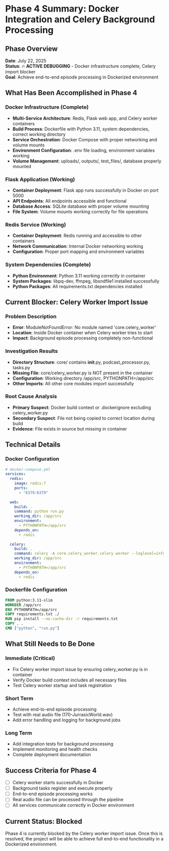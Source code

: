 # Phase 4 Summary: Docker Integration and Celery Background Processing

## Phase Overview
**Date**: July 22, 2025  
**Status**: 🔥 **ACTIVE DEBUGGING** - Docker infrastructure complete, Celery import blocker  
**Goal**: Achieve end-to-end episode processing in Dockerized environment  

## What Has Been Accomplished in Phase 4

### Docker Infrastructure (Complete)
- **Multi-Service Architecture**: Redis, Flask web app, and Celery worker containers
- **Build Process**: Dockerfile with Python 3.11, system dependencies, correct working directory
- **Service Orchestration**: Docker Compose with proper networking and volume mounts
- **Environment Configuration**: .env file loading, environment variables working
- **Volume Management**: uploads/, outputs/, test_files/, database properly mounted

### Flask Application (Working)
- **Container Deployment**: Flask app runs successfully in Docker on port 5000
- **API Endpoints**: All endpoints accessible and functional
- **Database Access**: SQLite database with proper volume mounting
- **File System**: Volume mounts working correctly for file operations

### Redis Service (Working)
- **Container Deployment**: Redis running and accessible to other containers
- **Network Communication**: Internal Docker networking working
- **Configuration**: Proper port mapping and environment variables

### System Dependencies (Complete)
- **Python Environment**: Python 3.11 working correctly in container
- **System Packages**: libpq-dev, ffmpeg, libsndfile1 installed successfully
- **Python Packages**: All requirements.txt dependencies installed

## Current Blocker: Celery Worker Import Issue

### Problem Description
- **Error**: ModuleNotFoundError: No module named 'core.celery_worker'
- **Location**: Inside Docker container when Celery worker tries to start
- **Impact**: Background episode processing completely non-functional

### Investigation Results
- **Directory Structure**: core/ contains __init__.py, podcast_processor.py, tasks.py
- **Missing File**: core/celery_worker.py is NOT present in the container
- **Configuration**: Working directory /app/src, PYTHONPATH=/app/src
- **Other Imports**: All other core modules import successfully

### Root Cause Analysis
- **Primary Suspect**: Docker build context or .dockerignore excluding celery_worker.py
- **Secondary Suspect**: File not being copied to correct location during build
- **Evidence**: File exists in source but missing in container

## Technical Details

### Docker Configuration
```yaml
# docker-compose.yml
services:
  redis:
    image: redis:7
    ports:
      - "6379:6379"
  
  web:
    build: .
    command: python run.py
    working_dir: /app/src
    environment:
      - PYTHONPATH=/app/src
    depends_on:
      - redis
  
  celery:
    build: .
    command: celery -A core.celery_worker.celery worker --loglevel=info
    working_dir: /app/src
    environment:
      - PYTHONPATH=/app/src
    depends_on:
      - redis
```

### Dockerfile Configuration
```dockerfile
FROM python:3.11-slim
WORKDIR /app/src
ENV PYTHONPATH=/app/src
COPY requirements.txt ./
RUN pip install --no-cache-dir -r requirements.txt
COPY . .
CMD ["python", "run.py"]
```

## What Still Needs to Be Done

### Immediate (Critical)
- Fix Celery worker import issue by ensuring celery_worker.py is in container
- Verify Docker build context includes all necessary files
- Test Celery worker startup and task registration

### Short Term
- Achieve end-to-end episode processing
- Test with real audio file (170-JurrasicWorld.wav)
- Add error handling and logging for background jobs

### Long Term
- Add integration tests for background processing
- Implement monitoring and health checks
- Complete deployment documentation

## Success Criteria for Phase 4
- [ ] Celery worker starts successfully in Docker
- [ ] Background tasks register and execute properly
- [ ] End-to-end episode processing works
- [ ] Real audio file can be processed through the pipeline
- [ ] All services communicate correctly in Docker environment

## Current Status: Blocked
Phase 4 is currently blocked by the Celery worker import issue. Once this is resolved, the project will be able to achieve full end-to-end functionality in a Dockerized environment.